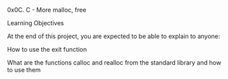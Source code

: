 0x0C. C - More malloc, free

Learning Objectives

At the end of this project, you are expected to be able to explain to anyone:

How to use the exit function

What are the functions calloc and realloc from the standard library and how to use them
